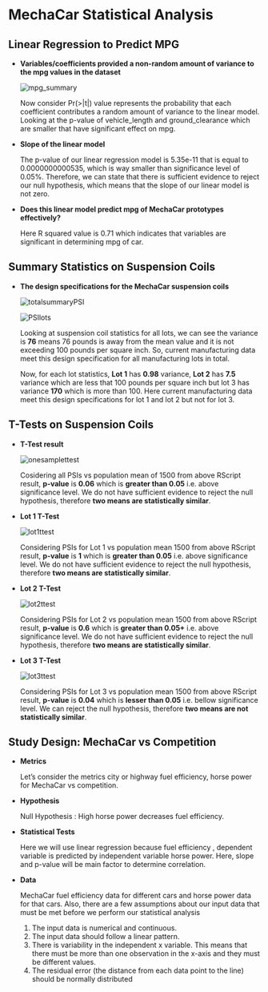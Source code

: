 # MechaCar Statistical Analysis

## Linear Regression to Predict MPG

* __Variables/coefficients provided a non-random amount of variance to the mpg values in the dataset__


     ![mpg_summary](https://user-images.githubusercontent.com/107717882/192640101-b211665e-a38d-4f0a-b817-74a90e5c016b.png)
     
     
     Now consider Pr(>|t|) value represents the probability that each coefficient contributes a random amount of variance to the linear model. Looking at the p-value        of vehicle_length and ground_clearance which are smaller that have significant effect on mpg. 

* __Slope of the linear model__

     The p-value of our linear regression model is 5.35e-11 that is equal to 0.0000000000535, which is way smaller than significance level of 0.05%. Therefore, we can      state that there is sufficient evidence to reject our null hypothesis, which means that the slope of our linear model is not zero.
     
* __Does this linear model predict mpg of MechaCar prototypes effectively?__

     Here R squared value is  0.71 which indicates that variables are significant in determining mpg of car.



## Summary Statistics on Suspension Coils

* __The design specifications for the MechaCar suspension coils__

    ![totalsummaryPSI](https://user-images.githubusercontent.com/107717882/192640168-1ac3dbfb-bdab-4582-a1ad-20416be8e0e7.png)


    ![PSIlots](https://user-images.githubusercontent.com/107717882/192640189-23eaadef-ee09-4451-b61b-abc158635d89.png)
    
    
    Looking at suspension coil statistics for all lots, we can see the variance is __76__ means 76 pounds  is away from the mean value and it is not exceeding 100         pounds per square inch. So, current manufacturing data meet this design specification for all manufacturing lots in total. 
    
    Now, for each lot statistics,  __Lot 1__ has __0.98__ variance, __Lot 2__ has __7.5__ variance which are less that 100 pounds per square inch but lot 3 has             variance __170__ which is more than 100. Here current manufacturing data meet this design specifications for lot 1 and lot 2 but not for lot 3.



## T-Tests on Suspension Coils

* __T-Test result__

     ![onesamplettest](https://user-images.githubusercontent.com/107717882/192644518-5f48b91e-84b8-484f-a80d-23798279aabd.png)

     Cosidering all PSIs vs population mean of 1500 from above RScript result, __p-value__ is __0.06__ which is __greater than 0.05__ i.e. above significance level. 
     We do not have sufficient evidence to reject the null hypothesis, therefore  __two means are statistically similar__. 

* __Lot 1 T-Test__

    ![lot1ttest](https://user-images.githubusercontent.com/107717882/192644604-a07b375c-4a73-4ab6-b484-2626da3cb6c9.png)
     
     Considering PSIs for Lot 1 vs population mean 1500 from above RScript result, __p-value__ is __1__ which is __greater than 0.05__ i.e. above significance level.
     We do not have sufficient evidence to reject the null hypothesis, therefore  __two means are statistically similar__.
    
* __Lot 2 T-Test__

     ![lot2ttest](https://user-images.githubusercontent.com/107717882/192644648-a803c0c7-fb70-4f41-b9d9-ec0194244861.png)
     
     Considering PSIs for Lot 2 vs population mean 1500 from above RScript result, __p-value__ is __0.6__ which is __greater than 0.05+__ i.e. above significance            level.
     We do not have sufficient evidence to reject the null hypothesis, therefore  __two means are statistically similar__.
  
* __Lot 3 T-Test__

    ![lot3ttest](https://user-images.githubusercontent.com/107717882/192644714-7827a362-800d-44be-bf35-7c1bedc70de3.png)

     Considering PSIs for Lot 3 vs population mean 1500 from above RScript result, __p-value__ is __0.04__ which is __lesser than 0.05__ i.e. bellow significance            level.
     We can reject the null hypothesis, therefore  __two means are not statistically similar__.

## Study Design: MechaCar vs Competition

* __Metrics__

     Let’s consider the metrics city or highway fuel efficiency, horse power  for MechaCar vs competition. 

* __Hypothesis__

     Null Hypothesis :  High horse power decreases fuel efficiency. 

* __Statistical Tests__

    Here we will use linear regression because  fuel efficiency , dependent variable is predicted by independent variable horse power.  Here, slope and p-value will be     main factor to determine correlation. 

* __Data__

     MechaCar fuel efficiency data for different cars and  horse power data  for that cars. 
     Also, there are a few assumptions about our input data that must be met before we perform our statistical analysis
     
     1. The input data is numerical and continuous.
     2. The input data should follow a linear pattern.
     3. There is variability in the independent x variable. This means that there must be more than one observation in the x-axis and they must be different                   values.
     4. The residual error (the distance from each data point to the line) should be normally distributed

     

